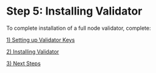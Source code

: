 # Step 5: Installing Validator

To complete installation of a full node validator, complete:

[1) Setting up Validator Keys](../../../guide-or-how-to-setup-a-validator-on-eth2-testnet-prater/step-5-installing-validator/setting-up-validator-keys.md)

[2) Installing Validator](../../../guide-or-how-to-setup-a-validator-on-eth2-testnet-prater/step-5-installing-validator/installing-validator/)

[3) Next Steps](../../../guide-or-how-to-setup-a-validator-on-eth2-testnet-prater/step-5-installing-validator/next-steps.md)

